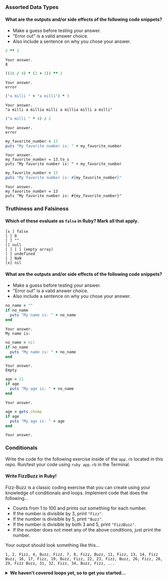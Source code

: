 ### Assorted Data Types

#### What are the outputs and/or side effects of the following code snippets?

* Make a guess before testing your answer.
* "Error out" is a valid answer choice.
* Also include a sentence on why you chose your answer.

```rb
2 ** 3
```
```text
Your answer.
8
```

```rb
((16 / 4) * (2 + 1)) ** 2
```
```text
Your answer.
error
```

```rb
("a milli " + "a milli") * 3
```
```text
Your answer.
"a milli a millia milli a millia milli a milli"
```

```rb
("a milli " * 4) / 2
```
```text
Your answer.
error
```

```rb
my_favorite_number = 13
puts "My favorite number is: " + my_favorite_number
```
```text
Your answer.
my_favorite_number = 13.to_s
puts "My favorite number is: " + my_favorite_number
```

```rb
my_favorite_number = 13
puts "My favorite number is: #{my_favorite_number}"
```
```text
Your answer.
my_favorite_number = 13
puts "My favorite number is: #{my_favorite_number}"
```

### Truthiness and Falsiness

#### Which of these evaluate as `false` in Ruby? Mark all that apply.

```text
[x ] false
[ ] 0
[ ] ""
[] null
[ ] [ ] (empty array)
[ ] undefined
[ ] NaN
[x] nil
```

#### What are the outputs and/or side effects of the following code snippets?

* Make a guess before testing your answer.
* "Error out" is a valid answer choice.
* Also include a sentence on why you chose your answer.

```rb
no_name = ""
if no_name
  puts "My name is: " + no_name
end
```
```text
Your answer.
My name is: 
```

```rb
no_name = nil
if no_name
  puts "My name is: " + no_name
end
```
```text
Your answer.
Empty 
```

```rb
age = 21
if age
  puts "My age is: " + no_name
end
```
```text
Your answer.
```

```rb
age = gets.chomp
if age
  puts "My age is: " + age
end
```
```text
Your answer.
```

### Conditionals

Write the code for the following exercise inside of the `app.rb` located in this repo. Run/test your code using `ruby app.rb` in the Terminal.

#### Write FizzBuzz in Ruby!

Fizz-Buzz is a classic coding exercise that you can create using your knowledge of conditionals and loops. Implement code that does the following...

* Counts from 1 to 100 and prints out something for each number.
* If the number is divisible by 3, print `"Fizz"`.
* If the number is divisible by 5, print `"Buzz"`.
* If the number is divisible by both 3 and 5, print `"FizzBuzz"`.
* If the number does not meet any of the above conditions, just print the number.

Your output should look something like this...
```
1, 2, Fizz, 4, Buzz, Fizz, 7, 8, Fizz, Buzz, 11, Fizz, 13, 14, Fizz Buzz, 16, 17, Fizz, 19, Buzz, Fizz, 22, 23, Fizz, Buzz, 26, Fizz, 28, 29, Fizz Buzz, 31, 32, Fizz, 34, Buzz, Fizz, ...
```

<details>
  <summary><strong>We haven't covered loops yet, so to get you started...</strong></summary>

  ```rb
  i = 1
  while i <= 100
    # Your code goes in here.
  end
  ```
  (1..100).each do |number|
  if number % 3 == 0 and number % 5 == 0
    puts "FizzBuzz"
  elsif number % 5 == 0
    puts "Buzz"
  elsif number % 3 == 0
      puts "Fizz"
    end
  end


</details>
